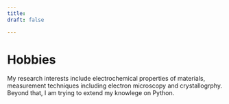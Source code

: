 ```yaml
---
title:
draft: false

---
```


# Hobbies

My research interests include electrochemical properties of materials, measurement techniques including electron microscopy and crystallogrphy. Beyond that, I am trying to extend my knowlege on Python.
